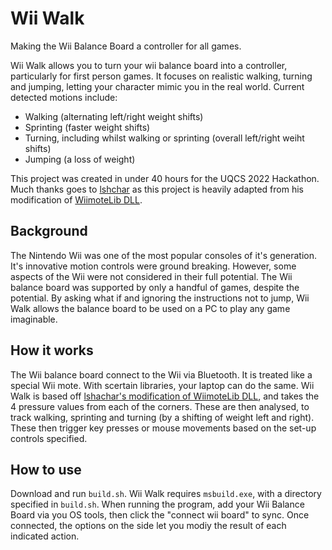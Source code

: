 # Wii Walk
Making the Wii Balance Board a controller for all games.

Wii Walk allows you to turn your wii balance board into a controller, particularly for first person games. It focuses on realistic walking, turning and jumping, letting your character mimic you in the real world. Current detected motions include:
- Walking (alternating left/right weight shifts)
- Sprinting (faster weight shifts)
- Turning, including whilst walking or sprinting (overall left/right weiht shifts)
- Jumping (a loss of weight)

This project was created in under 40 hours for the UQCS 2022 Hackathon. Much thanks goes to [lshchar](https://github.com/lshachar) as this project is heavily adapted from his modification of [WiimoteLib DLL](https://github.com/lshachar/WiiBalanceWalker).

## Background
The Nintendo Wii was one of the most popular consoles of it's generation. It's innovative motion controls were ground breaking. However, some aspects of the Wii were not considered in their full potential. The Wii balance board was supported by only a handful of games, despite the potential. By asking what if and ignoring the instructions not to jump, Wii Walk allows the balance board to be used on a PC to play any game imaginable.

## How it works
The Wii balance board connect to the Wii via Bluetooth. It is treated like a special Wii mote. With scertain libraries, your laptop can do the same. Wii Walk is based off [lshachar's modification of WiimoteLib DLL](https://github.com/lshachar/WiiBalanceWalker), and takes the 4 pressure values from each of the corners. These are then analysed, to track walking, sprinting and turning (by a shifting of weight left and right). These then trigger key presses or mouse movements based on the set-up controls specified.
## How to use
Download and run `build.sh`. Wii Walk requires `msbuild.exe`, with a directory specified in `build.sh`. When running the program, add your Wii Balance Board via you OS tools, then click the "connect wii board" to sync. Once connected, the options on the side let you modiy the result of each indicated action.